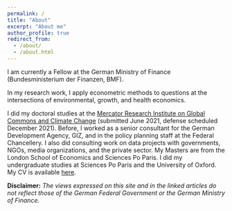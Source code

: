 ```yaml
---
permalink: /
title: "About"
excerpt: "About me"
author_profile: true
redirect_from: 
  - /about/
  - /about.html
---
```


I am currently a Fellow at the German Ministry of Finance (Bundesministerium der Finanzen, BMF).

In my research work, I apply econometric methods to questions at the intersections of environmental, growth, and health economics.

I did my doctoral studies at the [Mercator Research Institute on Global Commons and Climate Change](https://www.mcc-berlin.net/) (submitted June 2021, defense scheduled December 2021). Before, I worked as a senior consultant for the German Development Agency, GIZ, and in the policy planning staff at the Federal Chancellery. I also did consulting work on data projects with governments, NGOs, media organizations, and the private sector. My Masters are from the London School of Economics and Sciences Po Paris. I did my undergraduate studies at Sciences Po Paris and the University of Oxford. My CV is available [here](https://smkraus.github.io/files/kraus_cv.pdf).

**Disclaimer:** *The views expressed on this site and in the linked articles do not reflect those of the German Federal Government or the German Ministry of Finance.*

